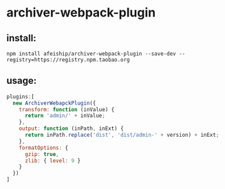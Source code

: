 # archiver-webpack-plugin


## install:
```shell
npm install afeiship/archiver-webpack-plugin --save-dev --registry=https://registry.npm.taobao.org
```


## usage:
```js
plugins:[
  new ArchiverWebapckPlugin({
    transform: function (inValue) {
      return 'admin/' + inValue;
    },
    output: function (inPath, inExt) {
      return inPath.replace('dist', 'dist/admin-' + version) + inExt;
    },
    formatOptions: {
      gzip: true,
      zlib: { level: 9 }
    }
  })
]
```
